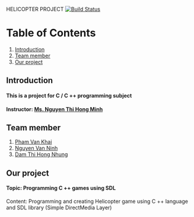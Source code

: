 HELICOPTER PROJECT
[![Build Status](https://travis-ci.org/joemccann/dillinger.svg?branch=master)](https://travis-ci.org/joemccann/dillinger)

# Table of Contents
1. [Introduction](#introduction)
2. [Team member](#team-member)
3. [Our project](#our-project)

## Introduction 
#### This is a project for C / C ++ programming subject
#### Instructor: [Ms. Nguyen Thi Hong Minh](https://www.facebook.com/nth.minh)

## Team member 
1. [Pham Van Khai](https://www.facebook.com/pham.v.khai.75)
2. [Nguyen Van Ninh](https://www.facebook.com/nvn.0209/)
3. [Dam Thi Hong Nhung](https://www.facebook.com/boubou17012000)

## Our project
#### Topic: Programming C ++ games using SDL
Content: Programming and creating Helicopter game using C ++ language and SDL library (Simple DirectMedia Layer)

